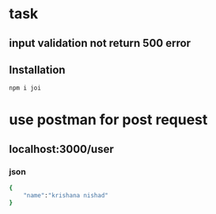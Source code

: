 # task
## input validation not return 500 error
## Installation
```bash
npm i joi
```

# use postman for post request
## localhost:3000/user

### json 
```bash
{
    "name":"krishana nishad"
}
```